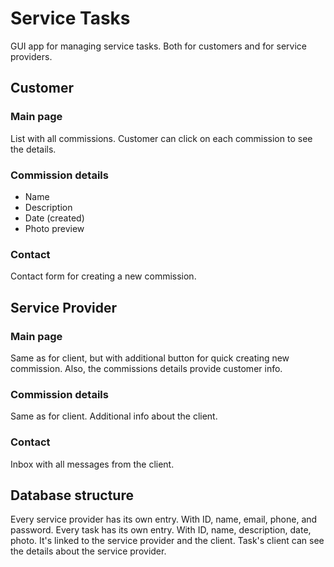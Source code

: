 # Service Tasks

GUI app for managing service tasks. Both for customers and for service 
providers.

## Customer

### Main page

List with all commissions. Customer can click on each commission to see the 
details.

### Commission details

- Name
- Description
- Date (created)
- Photo preview

### Contact

Contact form for creating a new commission.

## Service Provider

### Main page

Same as for client, but with additional button for quick creating new commission.
Also, the commissions details provide customer info.

### Commission details

Same as for client. Additional info about the client.

### Contact

Inbox with all messages from the client.

## Database structure

Every service provider has its own entry. With ID, name, email, phone,
and password.
Every task has its own entry. With ID, name, description, date, photo. It's 
linked to the service provider and the client.
Task's client can see the details about the service provider.
